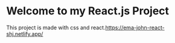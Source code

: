 # Welcome to my React.js Project

This project is made with css and react.https://ema-john-react-shj.netlify.app/
